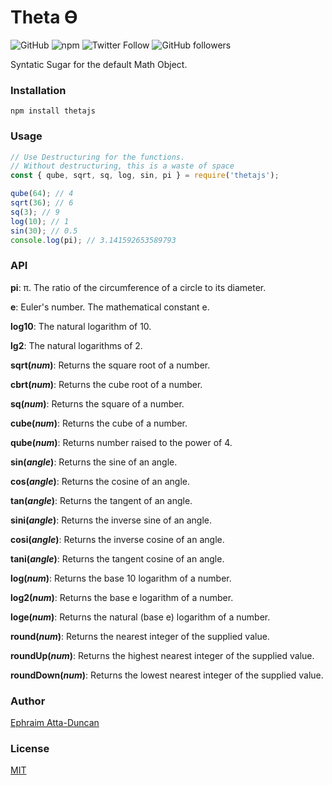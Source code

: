 # Theta ϴ

![GitHub](https://img.shields.io/github/license/dephraiim/thetajs) ![npm](https://img.shields.io/npm/v/thetajs) ![Twitter Follow](https://img.shields.io/twitter/follow/dephraiim?style=social) ![GitHub followers](https://img.shields.io/github/followers/dephraiim?style=social)

Syntatic Sugar for the default Math Object.

### Installation

`npm install thetajs`

### Usage

```js
// Use Destructuring for the functions.
// Without destructuring, this is a waste of space
const { qube, sqrt, sq, log, sin, pi } = require('thetajs');

qube(64); // 4
sqrt(36); // 6
sq(3); // 9
log(10); // 1
sin(30); // 0.5
console.log(pi); // 3.141592653589793
```

### API

**pi**: π. The ratio of the circumference of a circle to its diameter.

**e**: Euler's number. The mathematical constant e.

**log10**: The natural logarithm of 10.

**lg2**: The natural logarithms of 2.

**sqrt(_num_)**: Returns the square root of a number.

**cbrt(_num_)**: Returns the cube root of a number.

**sq(_num_)**: Returns the square of a number.

**cube(_num_)**: Returns the cube of a number.

**qube(_num_)**: Returns number raised to the power of 4.

**sin(_angle_)**: Returns the sine of an angle.

**cos(_angle_)**: Returns the cosine of an angle.

**tan(_angle_)**: Returns the tangent of an angle.

**sini(_angle_)**: Returns the inverse sine of an angle.

**cosi(_angle_)**: Returns the inverse cosine of an angle.

**tani(_angle_)**: Returns the tangent cosine of an angle.

**log(_num_)**: Returns the base 10 logarithm of a number.

**log2(_num_)**: Returns the base e logarithm of a number.

**loge(_num_)**: Returns the natural (base e) logarithm of a number.

**round(_num_)**: Returns the nearest integer of the supplied value.

**roundUp(_num_)**: Returns the highest nearest integer of the supplied value.

**roundDown(_num_)**: Returns the lowest nearest integer of the supplied value.

### Author

[Ephraim Atta-Duncan](https://dephraim.now.sh)

### License

[MIT](./license)
